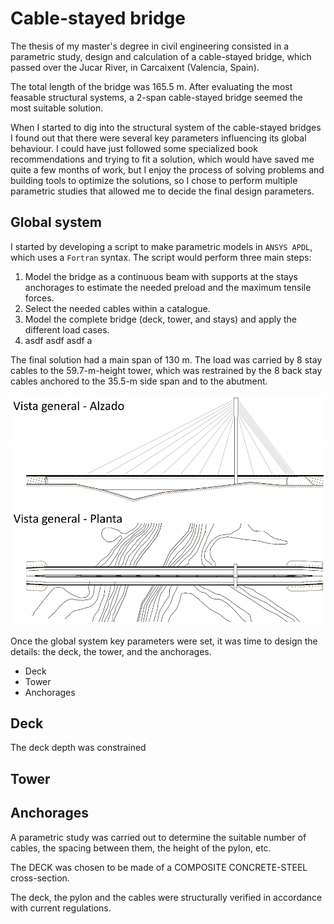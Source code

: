 # Cable-stayed bridge

The thesis of my master's degree in civil engineering consisted in a parametric study, design and calculation of a cable-stayed bridge, which passed over the Jucar River, in Carcaixent (Valencia, Spain).

The total length of the bridge was 165.5 m. After evaluating the most feasable structural systems, a 2-span cable-stayed bridge seemed the most suitable solution.

When I started to dig into the structural system of the cable-stayed bridges I found out that there were several key parameters influencing its global behaviour. I could have just followed some specialized book recommendations and trying to fit a solution, which would have saved me quite a few months of work, but I enjoy the process of solving problems and building tools to optimize the solutions, so I chose to perform multiple parametric studies that allowed me to decide the final design parameters.

## Global system

I started by developing a script to make parametric models in `ANSYS APDL`, which uses a `Fortran` syntax. The script would perform three main steps:
1. Model the bridge as a continuous beam with supports at the stays anchorages to estimate the needed preload and the maximum tensile forces.
2. Select the needed cables within a catalogue.
3. Model the complete bridge (deck, tower, and stays) and apply the different load cases.
13. asdf asdf asdf a

The final solution had a main span of 130 m. The load was carried by 8 stay cables to the 59.7-m-height tower, which was restrained by the 8 back stay cables anchored to the 35.5-m side span and to the abutment.

![General view](https://raw.githubusercontent.com/daalgi/my-site/main/posts/001/00-General_view.png)

Once the global system key parameters were set, it was time to design the details: the deck, the tower, and the anchorages.
- Deck
- Tower
- Anchorages

## Deck

The deck depth was constrained 

## Tower

## Anchorages




A parametric study was carried out to determine the suitable number of cables, the spacing between them, the height of the pylon, etc. 

The DECK was chosen to be made of a COMPOSITE CONCRETE-STEEL cross-section. 

The deck, the pylon and the cables were structurally verified in accordance with current regulations.
